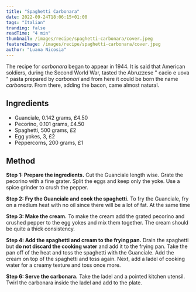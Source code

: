 ```yaml
---
title: "Spaghetti Carbonara"
date: 2022-09-24T18:06:15+01:00
tags: "Italian"
tranding: false
readTime: "4 min"
thumbnail: /images/recipe/spaghetti-carbonara/cover.jpeg
featureImage: /images/recipe/spaghetti-carbonara/cover.jpeg
author: "Luana Nicosia"
---
```


The recipe for *carbonara* began to appear in 1944. It is said that American soldiers, during the Second World War, tasted the Abruzzese " cacio e  uova " pasta prepared by *carbonari* and from here it could be born the name *carbonara*. From there, adding the bacon, came almost natural.
## Ingredients

<!-- ![Spaghetti carbonara ingredients](Https://drive.google.com/uc?export=view&id=1CbMCmgmLrFFUuRCvNVYNGgheE4gCHoG9) -->


- Guanciale, 0.142 grams, £4.50
- Pecorino, 0.101 grams, £4.50
- Spaghetti, 500 grams, £2
- Egg yokes, 3, £2
- Peppercorns, 200 grams, £1

 
## Method

**Step 1: Prepare the ingredients.** Cut the Guanciale length wise. Grate the pecorino with a fine grater. Split the eggs and keep only the yoke. Use a spice grinder to crush the pepper.

<!-- ![Spaghetti carbonara ingredients](Https://drive.google.com/uc?export=view&id=18UXFJ5my3sm90fi7IrinIk_EoGC-ttv7) -->

**Step 2: Fry the Guanciale and cook the spaghetti.** To fry the Guanciale, fry on a medium heat with no oil since there will be a lot of fat. At the same time

<!-- ![Spaghetti carbonara ingredients](Https://drive.google.com/uc?export=view&id=19wgAxlCN-3asdXs5XdNmtWv_F-XAf-IL) -->

**Step 3: Make the cream.** To make the cream add the grated pecorino and crushed pepper to the egg yokes and mix them together. The cream should be quite a thick consistency.  

<!-- ![Spaghetti carbonara ingredients](Https://drive.google.com/uc?export=view&id=1A028KHk08msftTi_di1TgXiTU1vFD1gK) -->


**Step 4: Add the spaghetti and cream to the frying pan.** Drain the spaghetti but **do not discard the cooking water** and add it to the frying pan. Take the pan off of the heat and toss the spaghetti with the Guanciale. Add the cream on top of the spaghetti and toss again. Next, add a ladel of cooking water for a creamy texture and toss once more.
<!-- 
![Spaghetti carbonara ingredients](Https://drive.google.com/uc?export=view&id=1A7ShrhGAJcdkRvgxJot5PAuSpRhaZm1B) -->


**Step 6: Serve the carbonara.** Take the ladel and a pointed kitchen utensil. Twirl the carbonara inside the ladel and add to the plate. 

<!-- ![Spaghetti carbonara ingredients](Https://drive.google.com/uc?export=view&id=1ABQrmkMK3LbOOCJlwplZCvESjvcrhZqG) -->

